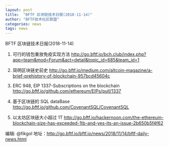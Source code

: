 ```yaml
---
layout: post
title:  "BFTF 区块链技术日报(2018-11-14)"
author: "BFTF技术社区联盟"
categories: news
tags: news
---
```


BFTF 区块链技术日报(2018-11-14)

1. 可行的钱包重放免疫实现方法 <http://go.bftf.io/bch.club/index.php?app=team&mod=Forum&act=detail&topic_id=685&team_id=1>

2. 简明区块链史前史 <http://go.bftf.io/medium.com/altcoin-magazine/a-brief-prehistory-of-blockchain-957bcd45604c>

3. ERC 948, EIP 1337-Subscriptions on the blockchain <http://go.bftf.io/github.com/ethereum/EIPs/pull/1337>

4. 基于区块链的 SQL dataBase <http://go.bftf.io/github.com/CovenantSQL/CovenantSQL>

5. 以太坊区块链大小超过 1T <http://go.bftf.io/hackernoon.com/the-ethereum-blockchain-size-has-exceeded-1tb-and-yes-its-an-issue-2b650b5f4f62>


编辑: @fikgol
地址：http://go.bftf.io/bftf.io/news/2018/11/14/bftf-daily-news.html
